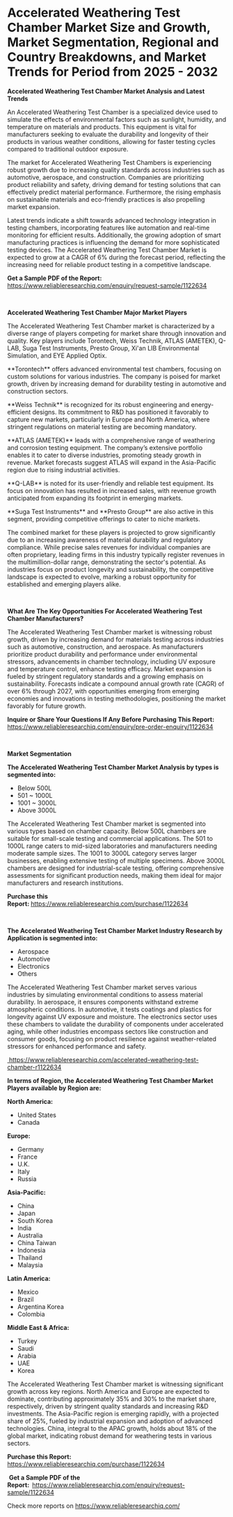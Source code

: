<p><h1>Accelerated Weathering Test Chamber Market Size and Growth, Market Segmentation, Regional and Country Breakdowns, and Market Trends for Period from 2025 -  2032</h1></p><p><strong>Accelerated Weathering Test Chamber Market Analysis and Latest Trends</strong></p>
<p><p>An Accelerated Weathering Test Chamber is a specialized device used to simulate the effects of environmental factors such as sunlight, humidity, and temperature on materials and products. This equipment is vital for manufacturers seeking to evaluate the durability and longevity of their products in various weather conditions, allowing for faster testing cycles compared to traditional outdoor exposure. </p><p>The market for Accelerated Weathering Test Chambers is experiencing robust growth due to increasing quality standards across industries such as automotive, aerospace, and construction. Companies are prioritizing product reliability and safety, driving demand for testing solutions that can effectively predict material performance. Furthermore, the rising emphasis on sustainable materials and eco-friendly practices is also propelling market expansion.</p><p>Latest trends indicate a shift towards advanced technology integration in testing chambers, incorporating features like automation and real-time monitoring for efficient results. Additionally, the growing adoption of smart manufacturing practices is influencing the demand for more sophisticated testing devices. The Accelerated Weathering Test Chamber Market is expected to grow at a CAGR of 6% during the forecast period, reflecting the increasing need for reliable product testing in a competitive landscape.</p></p>
<p><strong>Get a Sample PDF of the Report:&nbsp;</strong> <a href="https://www.reliableresearchiq.com/enquiry/request-sample/1122634?utm_campaign=1743&utm_medium=2&utm_source=Github&utm_content=ia&utm_term=03032025&utm_id=accelerated-weathering-test-chamber">https://www.reliableresearchiq.com/enquiry/request-sample/1122634</a></p>
<p>&nbsp;</p>
<p><strong>Accelerated Weathering Test Chamber Major Market Players</strong></p>
<p><p>The Accelerated Weathering Test Chamber market is characterized by a diverse range of players competing for market share through innovation and quality. Key players include Torontech, Weiss Technik, ATLAS (AMETEK), Q-LAB, Suga Test Instruments, Presto Group, Xi'an LIB Environmental Simulation, and EYE Applied Optix.</p><p>**Torontech** offers advanced environmental test chambers, focusing on custom solutions for various industries. The company is poised for market growth, driven by increasing demand for durability testing in automotive and construction sectors. </p><p>**Weiss Technik** is recognized for its robust engineering and energy-efficient designs. Its commitment to R&D has positioned it favorably to capture new markets, particularly in Europe and North America, where stringent regulations on material testing are becoming mandatory.</p><p>**ATLAS (AMETEK)** leads with a comprehensive range of weathering and corrosion testing equipment. The company’s extensive portfolio enables it to cater to diverse industries, promoting steady growth in revenue. Market forecasts suggest ATLAS will expand in the Asia-Pacific region due to rising industrial activities.</p><p>**Q-LAB** is noted for its user-friendly and reliable test equipment. Its focus on innovation has resulted in increased sales, with revenue growth anticipated from expanding its footprint in emerging markets.</p><p>**Suga Test Instruments** and **Presto Group** are also active in this segment, providing competitive offerings to cater to niche markets. </p><p>The combined market for these players is projected to grow significantly due to an increasing awareness of material durability and regulatory compliance. While precise sales revenues for individual companies are often proprietary, leading firms in this industry typically register revenues in the multimillion-dollar range, demonstrating the sector's potential. As industries focus on product longevity and sustainability, the competitive landscape is expected to evolve, marking a robust opportunity for established and emerging players alike.</p></p>
<p>&nbsp;</p>
<p><strong>What Are The Key Opportunities For Accelerated Weathering Test Chamber Manufacturers?</strong></p>
<p><p>The Accelerated Weathering Test Chamber market is witnessing robust growth, driven by increasing demand for materials testing across industries such as automotive, construction, and aerospace. As manufacturers prioritize product durability and performance under environmental stressors, advancements in chamber technology, including UV exposure and temperature control, enhance testing efficacy. Market expansion is fueled by stringent regulatory standards and a growing emphasis on sustainability. Forecasts indicate a compound annual growth rate (CAGR) of over 6% through 2027, with opportunities emerging from emerging economies and innovations in testing methodologies, positioning the market favorably for future growth.</p></p>
<p><strong>Inquire or Share Your Questions If Any Before Purchasing This Report:</strong> <a href="https://www.reliableresearchiq.com/enquiry/pre-order-enquiry/1122634?utm_campaign=1743&utm_medium=2&utm_source=Github&utm_content=ia&utm_term=03032025&utm_id=accelerated-weathering-test-chamber">https://www.reliableresearchiq.com/enquiry/pre-order-enquiry/1122634</a></p>
<p>&nbsp;</p>
<p><strong>Market Segmentation</strong></p>
<p><strong>The Accelerated Weathering Test Chamber Market Analysis by types is segmented into:</strong></p>
<p><ul><li>Below 500L</li><li>501 ~ 1000L</li><li>1001 ~ 3000L</li><li>Above 3000L</li></ul></p>
<p><p>The Accelerated Weathering Test Chamber market is segmented into various types based on chamber capacity. Below 500L chambers are suitable for small-scale testing and commercial applications. The 501 to 1000L range caters to mid-sized laboratories and manufacturers needing moderate sample sizes. The 1001 to 3000L category serves larger businesses, enabling extensive testing of multiple specimens. Above 3000L chambers are designed for industrial-scale testing, offering comprehensive assessments for significant production needs, making them ideal for major manufacturers and research institutions.</p></p>
<p><strong>Purchase this Report:&nbsp;</strong><a href="https://www.reliableresearchiq.com/purchase/1122634?utm_campaign=1743&utm_medium=2&utm_source=Github&utm_content=ia&utm_term=03032025&utm_id=accelerated-weathering-test-chamber">https://www.reliableresearchiq.com/purchase/1122634</a></p>
<p>&nbsp;</p>
<p><strong>The Accelerated Weathering Test Chamber Market Industry Research by Application is segmented into:</strong></p>
<p><ul><li>Aerospace</li><li>Automotive</li><li>Electronics</li><li>Others</li></ul></p>
<p><p>The Accelerated Weathering Test Chamber market serves various industries by simulating environmental conditions to assess material durability. In aerospace, it ensures components withstand extreme atmospheric conditions. In automotive, it tests coatings and plastics for longevity against UV exposure and moisture. The electronics sector uses these chambers to validate the durability of components under accelerated aging, while other industries encompass sectors like construction and consumer goods, focusing on product resilience against weather-related stressors for enhanced performance and safety.</p></p>
<p><a href="https://www.reliableresearchiq.com/accelerated-weathering-test-chamber-r1122634?utm_campaign=1743&utm_medium=2&utm_source=Github&utm_content=ia&utm_term=03032025&utm_id=accelerated-weathering-test-chamber">&nbsp;https://www.reliableresearchiq.com/accelerated-weathering-test-chamber-r1122634</a></p>
<p><strong>In terms of Region, the Accelerated Weathering Test Chamber Market Players available by Region are:</strong></p>
<p>
    <p> <strong> North America: </strong>
        <ul>
            <li>United States</li>
            <li>Canada</li>
        </ul>
        </p> 
    <p> <strong> Europe: </strong>
        <ul>
            <li>Germany</li>
            <li>France</li>
            <li>U.K.</li>
            <li>Italy</li>
            <li>Russia</li>
        </ul>
        </p> 
    <p> <strong> Asia-Pacific: </strong>
        <ul>
            <li>China</li>
            <li>Japan</li>
            <li>South Korea</li>
            <li>India</li>
            <li>Australia</li>
            <li>China Taiwan</li>
            <li>Indonesia</li>
            <li>Thailand</li>
            <li>Malaysia</li>
        </ul>
        </p> 
    <p> <strong> Latin America: </strong>
        <ul>
            <li>Mexico</li>
            <li>Brazil</li>
            <li>Argentina Korea</li>
            <li>Colombia</li>
        </ul>
        </p> 
    <p> <strong> Middle East & Africa: </strong>
        <ul>
            <li>Turkey</li>
            <li>Saudi</li>
            <li>Arabia</li>
            <li>UAE</li>
            <li>Korea</li>
        </ul>
    </p>
    </p>
<p><p>The Accelerated Weathering Test Chamber market is witnessing significant growth across key regions. North America and Europe are expected to dominate, contributing approximately 35% and 30% to the market share, respectively, driven by stringent quality standards and increasing R&D investments. The Asia-Pacific region is emerging rapidly, with a projected share of 25%, fueled by industrial expansion and adoption of advanced technologies. China, integral to the APAC growth, holds about 18% of the global market, indicating robust demand for weathering tests in various sectors.</p></p>
<p><strong>Purchase this Report: </strong><a href="https://www.reliableresearchiq.com/purchase/1122634?utm_campaign=1743&utm_medium=2&utm_source=Github&utm_content=ia&utm_term=03032025&utm_id=accelerated-weathering-test-chamber">https://www.reliableresearchiq.com/purchase/1122634</a></p>
<p>&nbsp;<strong>Get a Sample PDF of the Report:&nbsp;&nbsp;</strong><a href="https://www.reliableresearchiq.com/enquiry/request-sample/1122634?utm_campaign=1743&utm_medium=2&utm_source=Github&utm_content=ia&utm_term=03032025&utm_id=accelerated-weathering-test-chamber">https://www.reliableresearchiq.com/enquiry/request-sample/1122634</a></p>
<p><strong></strong></p>
<p>Check more reports on <a href="https://www.reliableresearchiq.com/?utm_campaign=1743&utm_medium=2&utm_source=Github&utm_content=ia&utm_term=03032025&utm_id=accelerated-weathering-test-chamber">https://www.reliableresearchiq.com/</a></p>